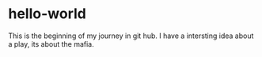 # hello-world
This is the beginning of my journey in git hub.
 I have a intersting idea about a play, its about the mafia.
